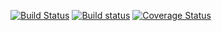 [![Build Status](https://travis-ci.com/blockmirrororg/blockmirror.svg?branch=master)](https://travis-ci.com/blockmirrororg/blockmirror)
[![Build status](https://ci.appveyor.com/api/projects/status/x2yycc0luqj3p55i/branch/master?svg=true)](https://ci.appveyor.com/project/fingera/blockmirror/branch/master)
[![Coverage Status](https://coveralls.io/repos/github/blockmirrororg/blockmirror/badge.svg?branch=master)](https://coveralls.io/github/blockmirrororg/blockmirror?branch=master)